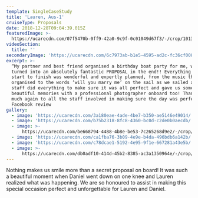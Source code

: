 ```yaml
---
template: SingleCaseStudy
title: 'Lauren, Aus-1'
cruiseType: Proposals
date: 2018-12-28T09:04:39.015Z
featuredImage: >-
  https://ucarecdn.com/07f5470b-0ff9-42a0-9c9f-0c01049d67f3/-/crop/1013x991/0,0/-/preview/
videoSection:
  title: ''
secondaryImage: 'https://ucarecdn.com/6c7973ab-b1e5-4595-ad2c-fc36cf008792/'
excerpt: >-
  “My partner and best friend organised a birthday boat party for me, which
  turned into an absolutely fantastic PROPOSAL in the end!! Everything from
  start to finish was wonderful and expertly planned, from the music that was
  organised to the words ‘will you marry me’ on the sail as we sailed away - the
  staff did everything to make sure it was all perfect and gave us some
  beautiful memories with a professional photographer onboard too! Thank you so
  much again to all the staff involved in making sure the day was perfect”
  Facebook review
gallery:
  - image: 'https://ucarecdn.com/3a180eae-4ade-4be7-b350-ae5146e49014/'
  - image: 'https://ucarecdn.com/b75b2318-8fc8-4360-bc0d-c2de0b0aecdb/'
  - image: >-
      https://ucarecdn.com/be668794-4488-4b8e-be53-7c265268d9e2/-/crop/959x1076/0,0/-/preview/
  - image: 'https://ucarecdn.com/ca1fba76-3b09-4e9e-b4da-496bdb6a142b/'
  - image: 'https://ucarecdn.com/c78dcae1-5192-4e95-9f1e-667281a43e5b/'
  - image: >-
      https://ucarecdn.com/db0adf10-414d-45b2-8385-ac3a1350964e/-/crop/1080x1281/0,0/-/preview/
---
```

Nothing makes us smile more than a secret proposal on board! It was such a beautiful moment when Daniel went down on one knee and Lauren realized what was happening. We are so honoured to assist in making this special occasion perfect and unforgettable for Lauren and Daniel.
